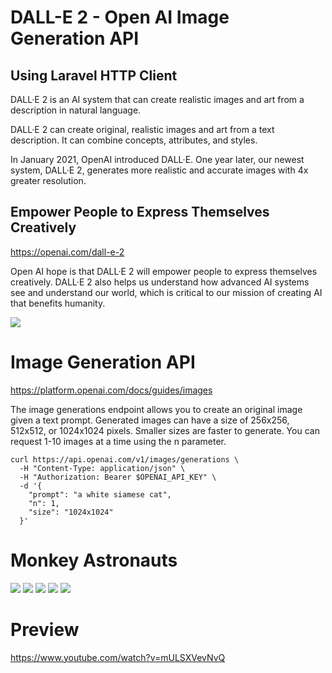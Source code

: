 # DALL-E 2 - Open AI Image Generation API

## Using Laravel HTTP Client

DALL·E 2 is an AI system that can create realistic images and art from a description in natural language.

DALL·E 2 can create original, realistic images and art from a text description. It can combine concepts, attributes, and styles.

In January 2021, OpenAI introduced DALL·E. One year later, our newest system, DALL·E 2, generates more realistic and accurate images with 4x greater resolution.

## Empower People to Express Themselves Creatively

https://openai.com/dall-e-2

Open AI hope is that DALL·E 2 will empower people to express themselves creatively. DALL·E 2 also helps us understand how advanced AI systems see and understand our world, which is critical to our mission of creating AI that benefits humanity.

![](dall-e-gen.png)

# Image Generation API

https://platform.openai.com/docs/guides/images


The image generations endpoint allows you to create an original image given a text prompt. Generated images can have a size of 256x256, 512x512, or 1024x1024 pixels. Smaller sizes are faster to generate. You can request 1-10 images at a time using the n parameter.

```
curl https://api.openai.com/v1/images/generations \
  -H "Content-Type: application/json" \
  -H "Authorization: Bearer $OPENAI_API_KEY" \
  -d '{
    "prompt": "a white siamese cat",
    "n": 1,
    "size": "1024x1024"
  }'
```

# Monkey Astronauts

![](astronauts/img-1.png)
![](astronauts/img-2.png)
![](astronauts/img-3.png)
![](astronauts/img-4.png)
![](astronauts/img-5.png)

# Preview

https://www.youtube.com/watch?v=mULSXVevNvQ